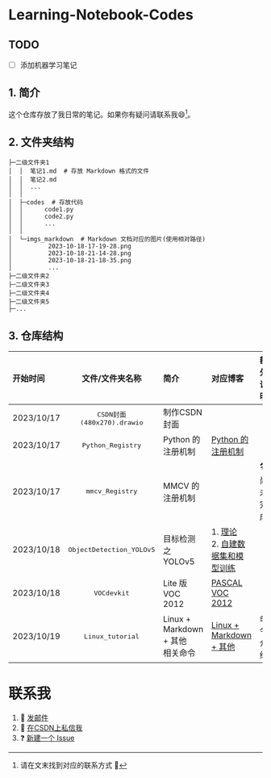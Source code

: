 # Learning-Notebook-Codes

## TODO

- [ ] 添加机器学习笔记


## 1. 简介

这个仓库存放了我日常的笔记。如果你有疑问请联系我:smile:[^footnote_1]。

[^footnote_1]: 请在文末找到对应的联系方式 :zany_face:

## 2. 文件夹结构

```
├─二级文件夹1
│  │  笔记1.md  # 存放 Markdown 格式的文件
│  │  笔记2.md
│  │  ...
│  │
│  ├─codes  # 存放代码
│  │      code1.py
│  │      code2.py
│  │      ...
│  │
│  └─imgs_markdown  # Markdown 文档对应的图片(使用相对路径)
│          2023-10-18-17-19-28.png
│          2023-10-18-21-14-28.png
│          2023-10-18-21-18-35.png
│          ...
├─二级文件夹2
├─二级文件夹3
├─二级文件夹4
├─二级文件夹5
├─...
```

## 3. 仓库结构

| 开始时间 | 文件/文件夹名称 | 简介 | 对应博客 | 额外说明 |
|  :-  |       :-:      |  :-  |   :-   |    :-   | 
|2023/10/17|<kbd>CSDN封面(480x270).drawio</bkd>|制作CSDN封面|||
|2023/10/17|<kbd>Python_Registry</kbd>|Python 的注册机制|[Python 的注册机制](https://blog.csdn.net/weixin_44878336/article/details/133887655)||
|2023/10/17|<kbd>mmcv_Registry</kbd>|MMCV 的注册机制||:hammer_and_wrench: 尚未完成|
|2023/10/18|<kbd>ObjectDetection_YOLOv5</kbd>|目标检测之 YOLOv5|1. [理论](https://blog.csdn.net/weixin_44878336/article/details/133901265)</br>2. [自建数据集和模型训练](https://blog.csdn.net/weixin_44878336/article/details/133915488)||
|2023/10/18|<kbd>VOCdevkit</kbd>|Lite 版 VOC 2012|[PASCAL VOC 2012](https://blog.csdn.net/weixin_44878336/article/details/124540069)||
|2023/10/19|<kbd>Linux_tutorial</kbd>| Linux + Markdown + 其他</br>相关命令|[Linux + Markdown + 其他](https://blog.csdn.net/weixin_44878336/article/details/133934093)|命令介绍|

# 联系我

1. :e-mail: [发邮件](mailto:zjkljd@163.com)
2. :speech_balloon: [在CSDN上私信我](https://blog.csdn.net/weixin_44878336)
3. ❓ [新建一个 Issue](https://github.com/Le0v1n/Learning-Notebook-Codes/issues/new/choose)
